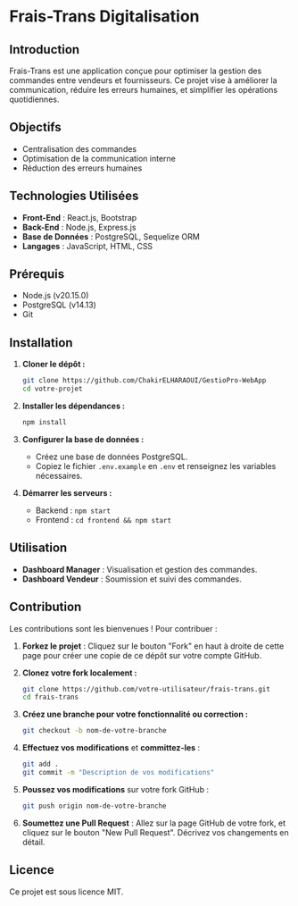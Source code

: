 # Frais-Trans Digitalisation

## Introduction

Frais-Trans est une application conçue pour optimiser la gestion des commandes entre vendeurs et fournisseurs. Ce projet vise à améliorer la communication, réduire les erreurs humaines, et simplifier les opérations quotidiennes.

## Objectifs

- Centralisation des commandes
- Optimisation de la communication interne
- Réduction des erreurs humaines

## Technologies Utilisées

- **Front-End** : React.js, Bootstrap
- **Back-End** : Node.js, Express.js
- **Base de Données** : PostgreSQL, Sequelize ORM
- **Langages** : JavaScript, HTML, CSS

## Prérequis

- Node.js (v20.15.0)
- PostgreSQL (v14.13)
- Git

## Installation

1. **Cloner le dépôt :**

    ```bash
    git clone https://github.com/ChakirELHARAOUI/GestioPro-WebApp
    cd votre-projet
    ```

2. **Installer les dépendances :**

    ```bash
    npm install
    ```

3. **Configurer la base de données :**

    - Créez une base de données PostgreSQL.
    - Copiez le fichier `.env.example` en `.env` et renseignez les variables nécessaires.

4. **Démarrer les serveurs :**

    - Backend : `npm start`
    - Frontend : `cd frontend && npm start`

## Utilisation

- **Dashboard Manager** : Visualisation et gestion des commandes.
- **Dashboard Vendeur** : Soumission et suivi des commandes.

## Contribution

Les contributions sont les bienvenues ! Pour contribuer :

1. **Forkez le projet** : Cliquez sur le bouton "Fork" en haut à droite de cette page pour créer une copie de ce dépôt sur votre compte GitHub.

2. **Clonez votre fork localement :**

    ```bash
    git clone https://github.com/votre-utilisateur/frais-trans.git
    cd frais-trans
    ```

3. **Créez une branche pour votre fonctionnalité ou correction :**

    ```bash
    git checkout -b nom-de-votre-branche
    ```

4. **Effectuez vos modifications** et **committez-les** :

    ```bash
    git add .
    git commit -m "Description de vos modifications"
    ```

5. **Poussez vos modifications** sur votre fork GitHub :

    ```bash
    git push origin nom-de-votre-branche
    ```

6. **Soumettez une Pull Request** : Allez sur la page GitHub de votre fork, et cliquez sur le bouton "New Pull Request". Décrivez vos changements en détail.

## Licence

Ce projet est sous licence MIT.
